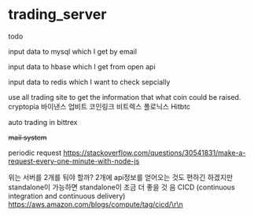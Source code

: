 # trading_server


todo

input data to mysql which I get by email

input data to hbase which I get from open api

input data to redis which I want to check sepcially



use all trading site to get the information that what coin could be raised.
cryptopia 
바이낸스
업비트
코인링크
비트렉스
폴로닉스 
Hitbtc

auto trading in bittrex

~~mail system~~

periodic request
https://stackoverflow.com/questions/30541831/make-a-request-every-one-minute-with-node-js

위는 서버를 2개를 둬야 할까? 2개에 api정보를 얻어오는 것도 편하긴 하겠지만 standalone이 가능하면 standalone이 조금 더 좋을 것 음
CICD (continuous integration and continuous delivery)
https://aws.amazon.com/blogs/compute/tag/cicd/\r\n


